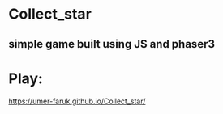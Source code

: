 # Collect_star
## simple game built using JS and phaser3
# Play:
https://umer-faruk.github.io/Collect_star/
